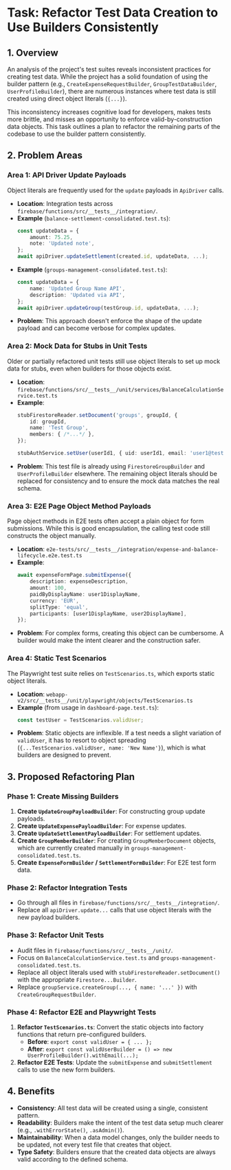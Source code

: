 # Task: Refactor Test Data Creation to Use Builders Consistently

## 1. Overview

An analysis of the project's test suites reveals inconsistent practices for creating test data. While the project has a solid foundation of using the builder pattern (e.g., `CreateExpenseRequestBuilder`, `GroupTestDataBuilder`, `UserProfileBuilder`), there are numerous instances where test data is still created using direct object literals (`{...}`).

This inconsistency increases cognitive load for developers, makes tests more brittle, and misses an opportunity to enforce valid-by-construction data objects. This task outlines a plan to refactor the remaining parts of the codebase to use the builder pattern consistently.

## 2. Problem Areas

### Area 1: API Driver Update Payloads

Object literals are frequently used for the `update` payloads in `ApiDriver` calls.

-   **Location**: Integration tests across `firebase/functions/src/__tests__/integration/`.
-   **Example** (`balance-settlement-consolidated.test.ts`):
    ```typescript
    const updateData = {
        amount: 75.25,
        note: 'Updated note',
    };
    await apiDriver.updateSettlement(created.id, updateData, ...);
    ```
-   **Example** (`groups-management-consolidated.test.ts`):
    ```typescript
    const updateData = {
        name: 'Updated Group Name API',
        description: 'Updated via API',
    };
    await apiDriver.updateGroup(testGroup.id, updateData, ...);
    ```
-   **Problem**: This approach doesn't enforce the shape of the update payload and can become verbose for complex updates.

### Area 2: Mock Data for Stubs in Unit Tests

Older or partially refactored unit tests still use object literals to set up mock data for stubs, even when builders for those objects exist.

-   **Location**: `firebase/functions/src/__tests__/unit/services/BalanceCalculationService.test.ts`
-   **Example**:
    ```typescript
    stubFirestoreReader.setDocument('groups', groupId, {
        id: groupId,
        name: 'Test Group',
        members: { /*...*/ },
    });

    stubAuthService.setUser(userId1, { uid: userId1, email: 'user1@test.com', displayName: 'User 1' });
    ```
-   **Problem**: This test file is already using `FirestoreGroupBuilder` and `UserProfileBuilder` elsewhere. The remaining object literals should be replaced for consistency and to ensure the mock data matches the real schema.

### Area 3: E2E Page Object Method Payloads

Page object methods in E2E tests often accept a plain object for form submissions. While this is good encapsulation, the calling test code still constructs the object manually.

-   **Location**: `e2e-tests/src/__tests__/integration/expense-and-balance-lifecycle.e2e.test.ts`
-   **Example**:
    ```typescript
    await expenseFormPage.submitExpense({
        description: expenseDescription,
        amount: 100,
        paidByDisplayName: user1DisplayName,
        currency: 'EUR',
        splitType: 'equal',
        participants: [user1DisplayName, user2DisplayName],
    });
    ```
-   **Problem**: For complex forms, creating this object can be cumbersome. A builder would make the intent clearer and the construction safer.

### Area 4: Static Test Scenarios

The Playwright test suite relies on `TestScenarios.ts`, which exports static object literals.

-   **Location**: `webapp-v2/src/__tests__/unit/playwright/objects/TestScenarios.ts`
-   **Example** (from usage in `dashboard-page.test.ts`):
    ```typescript
    const testUser = TestScenarios.validUser;
    ```
-   **Problem**: Static objects are inflexible. If a test needs a slight variation of `validUser`, it has to resort to object spreading (`{...TestScenarios.validUser, name: 'New Name'}`), which is what builders are designed to prevent.

## 3. Proposed Refactoring Plan

### Phase 1: Create Missing Builders

1.  **Create `UpdateGroupPayloadBuilder`**: For constructing group update payloads.
2.  **Create `UpdateExpensePayloadBuilder`**: For expense updates.
3.  **Create `UpdateSettlementPayloadBuilder`**: For settlement updates.
4.  **Create `GroupMemberBuilder`**: For creating `GroupMemberDocument` objects, which are currently created manually in `groups-management-consolidated.test.ts`.
5.  **Create `ExpenseFormBuilder` / `SettlementFormBuilder`**: For E2E test form data.

### Phase 2: Refactor Integration Tests

-   Go through all files in `firebase/functions/src/__tests__/integration/`.
-   Replace all `apiDriver.update...` calls that use object literals with the new payload builders.

### Phase 3: Refactor Unit Tests

-   Audit files in `firebase/functions/src/__tests__/unit/`.
-   Focus on `BalanceCalculationService.test.ts` and `groups-management-consolidated.test.ts`.
-   Replace all object literals used with `stubFirestoreReader.setDocument()` with the appropriate `Firestore...Builder`.
-   Replace `groupService.createGroup(..., { name: '...' })` with `CreateGroupRequestBuilder`.

### Phase 4: Refactor E2E and Playwright Tests

1.  **Refactor `TestScenarios.ts`**: Convert the static objects into factory functions that return pre-configured builders.
    -   **Before**: `export const validUser = { ... };`
    -   **After**: `export const validUserBuilder = () => new UserProfileBuilder().withEmail(...);`
2.  **Refactor E2E Tests**: Update the `submitExpense` and `submitSettlement` calls to use the new form builders.

## 4. Benefits

-   **Consistency**: All test data will be created using a single, consistent pattern.
-   **Readability**: Builders make the intent of the test data setup much clearer (e.g., `.withErrorState()`, `.asAdmin()`).
-   **Maintainability**: When a data model changes, only the builder needs to be updated, not every test file that creates that object.
-   **Type Safety**: Builders ensure that the created data objects are always valid according to the defined schema.
